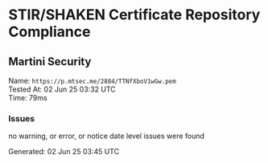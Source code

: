 # STIR/SHAKEN Certificate Repository Compliance

## Martini Security

Name: `https://p.mtsec.me/2884/TTNfXboV1wGw.pem`\
Tested At: 02 Jun 25 03:32 UTC\
Time: 79ms

### Issues

no warning, or error, or notice date level issues were found

Generated: 02 Jun 25 03:45 UTC